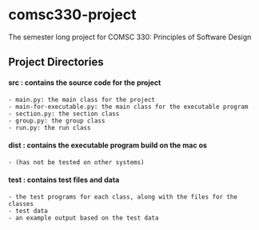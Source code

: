# comsc330-project
The semester long project for COMSC 330: Principles of Software Design

## Project Directories
#### src : contains the source code for the project
    - main.py: the main class for the project
    - main-for-executable.py: the main class for the executable program
    - section.py: the section class
    - group.py: the group class
    - run.py: the run class

#### dist : contains the executable program build on the mac os 
    - (has not be tested on other systems)

#### test : contains test files and data 
    - the test programs for each class, along with the files for the classes
    - test data
    - an example output based on the test data